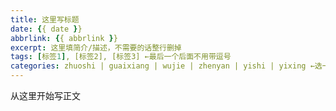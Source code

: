 ```yaml
---
title: 这里写标题
date: {{ date }}
abbrlink: {{ abbrlink }}
excerpt: 这里填简介/描述，不需要的话整行删掉
tags: [标签1], [标签2], [标签3] ←最后一个后面不用带逗号
categories: zhuoshi | guaixiang | wujie | zhenyan | yishi | yixing ←选一个目录
---
```


从这里开始写正文
